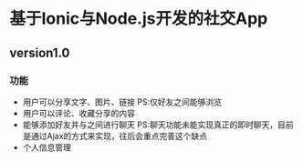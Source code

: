 # 基于Ionic与Node.js开发的社交App

## version1.0
### 功能
- 用户可以分享文字、图片、链接 PS:仅好友之间能够浏览
- 用户可以评论、收藏分享的内容
- 能够添加好友并与之间进行聊天 PS:聊天功能未能实现真正的即时聊天，目前是通过Ajax的方式来实现，往后会重点完善这个缺点
- 个人信息管理


